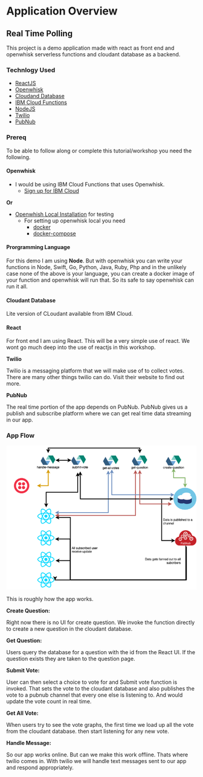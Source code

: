 # Application Overview

## Real Time Polling

This project is a demo application made with react as front end and openwhisk serverless functions and cloudant database as a backend.

### Technlogy Used

* [ReactJS](https://reactjs.org/)
* [Openwhisk](https://openwhisk.apache.org/)
* [Cloudand Database](https://www.ibm.com/cloud/cloudant)
* [IBM Cloud Functions](https://console.bluemix.net/openwhisk/)
* [NodeJS](https://nodejs.org/en/)
* [Twilio](https://www.twilio.com/)
* [PubNub](https://www.pubnub.com/)

### Prereq

To be able to follow along or complete this tutorial/workshop you need the following.

#### Openwhisk

* I would be using IBM Cloud Functions that uses Openwhisk.
  * [Sign up for IBM Cloud](https://ibm.biz/BdYan6) 

**Or**

* [Openwhish Local Installation](https://openwhisk.apache.org/documentation.html#openwhisk_deployment) for testing
  * For setting up openwhisk local you need
    * [docker](https://docs.docker.com/docker-for-mac/)
    * [docker-compose](https://docs.docker.com/docker-for-mac/)

#### Prorgramming Language

For this demo I am using **Node**. But with openwhisk you can write your functions in Node, Swift, Go, Python, Java, Ruby, Php and in the unlikely case none of the above is your language, you can create a docker image of your function and openwhisk will run that. So its safe to say openwhisk can run it all.

#### Cloudant Database

Lite version of CLoudant available from IBM Cloud.

#### React

For front end I am using React. This will be a very simple use of react. We wont go much deep into the use of reactjs in this workshop.

**Twilio**

Twilio is a messaging platform that we will make use of to collect votes. There are many other things twilio can do. Visit their website to find out more.

**PubNub**

The real time portion of the app depends on PubNub. PubNub gives us a publish and subscribe platform where we can get real time data streaming in our app.

### App Flow

![](.gitbook/assets/flow%20%281%29.png)

This is roughly how the app works.

**Create Question:**

Right now there is no UI for create question. We invoke the function directly to create a new question in the cloudant database.

**Get Question:**

Users query the database for a question with the id from the React UI. If the question exists they are taken to the question page. 

**Submit Vote:**

User can then select a choice to vote for and Submit vote function is invoked. That sets the vote to the cloudant database and also publishes the vote to a pubnub channel that every one else is listening to. And would update the vote count in real time. 

**Get All Vote:**

When users try to see the vote graphs, the first time we load up all the vote from the cloudant database. then start listening for any new vote.

**Handle Message:**

So our app works online. But can we make this work offline. Thats where twilio comes in. With twilio we will handle text messages sent to our app and respond appropriately.





